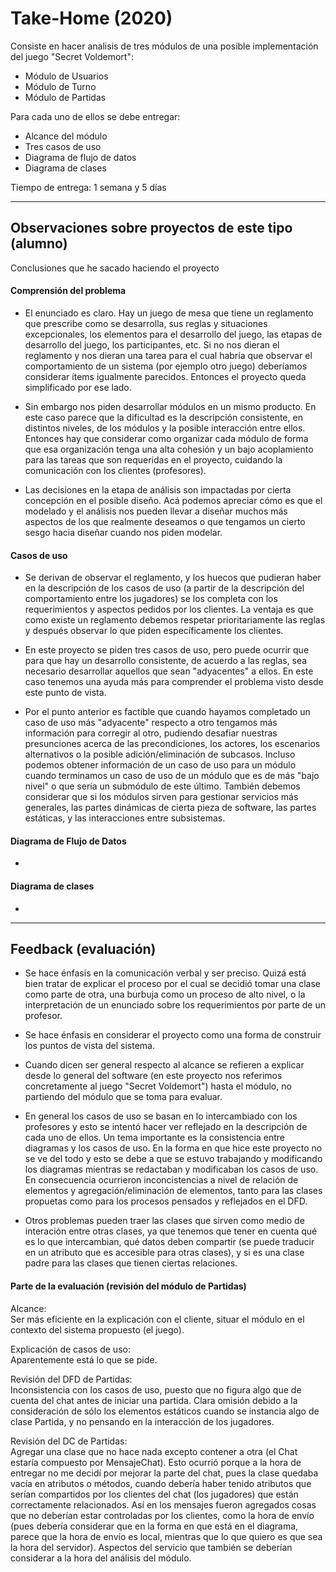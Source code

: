 # Take-Home (2020)

Consiste en hacer analisis de tres módulos de una posible implementación del juego "Secret Voldemort":

* Módulo de Usuarios
* Módulo de Turno
* Módulo de Partidas

Para cada uno de ellos se debe entregar:

- Alcance del módulo
- Tres casos de uso
- Diagrama de flujo de datos
- Diagrama de clases

Tiempo de entrega: 1 semana y 5 días

---

## Observaciones sobre proyectos de este tipo (alumno)

Conclusiones que he sacado haciendo el proyecto

#### Comprensión del problema  

- El enunciado es claro. Hay un juego de mesa que tiene un reglamento que prescribe como se desarrolla, sus reglas y situaciones excepcionales, los elementos para el desarrollo del juego, las etapas de desarrollo del juego, los participantes, etc. Si no nos dieran el reglamento y nos dieran una tarea para el cual habría que observar el comportamiento de un sistema (por ejemplo otro juego) deberíamos considerar ítems igualmente parecidos. Entonces el proyecto queda simplificado por ese lado.  

- Sin embargo nos piden desarrollar módulos en un mismo producto. En este caso parece que la dificultad es la descripción consistente, en distintos niveles, de los módulos y la posible interacción entre ellos. Entonces hay que considerar como organizar cada módulo de forma que esa organización tenga una alta cohesión y un bajo acoplamiento para las tareas que son requeridas en el proyecto, cuidando la comunicación con los clientes (profesores).  

- Las decisiones en la etapa de análisis son impactadas por cierta concepción en el posible diseño. Acá podemos apreciar cómo es que el modelado y el análisis nos pueden llevar a diseñar muchos más aspectos de los que realmente deseamos o que tengamos un cierto sesgo hacia diseñar cuando nos piden modelar.  

#### Casos de uso  

- Se derivan de observar el reglamento, y los huecos que pudieran haber en la descripción de los casos de uso (a partir de la descripción del comportamiento entre los jugadores) se los completa con los requerimientos y aspectos pedidos por los clientes. La ventaja es que como existe un reglamento debemos respetar prioritariamente las reglas y después observar lo que piden específicamente los clientes.  

- En este proyecto se piden tres casos de uso, pero puede ocurrir que para que hay un desarrollo consistente, de acuerdo a las reglas, sea necesario desarrollar aquellos que sean "adyacentes" a ellos. En este caso tenemos una ayuda más para comprender el problema visto desde este punto de vista.  

- Por el punto anterior es factible que cuando hayamos completado un caso de uso más "adyacente" respecto a otro tengamos más información para corregir al otro, pudiendo desafiar nuestras presunciones acerca de las precondiciones, los actores, los escenarios alternativos o la posible adición/eliminación de subcasos. Incluso podemos obtener información de un caso de uso para un módulo cuando terminamos un caso de uso de un módulo que es de más "bajo nivel" o que sería un submódulo de este último. También debemos considerar que si los módulos sirven para gestionar servicios más generales, las partes dinámicas de cierta pieza de software, las partes estáticas, y las interacciones entre subsistemas.  

#### Diagrama de Flujo de Datos  

- 

#### Diagrama de clases  

- 

---

## Feedback (evaluación)

* Se hace énfasis en la comunicación verbal y ser preciso. Quizá está bien tratar de explicar el proceso por el cual se decidió tomar una clase como parte de otra, una burbuja como un proceso de alto nivel, o la interpretación de un enunciado sobre los requerimientos por parte de un profesor.  

* Se hace énfasis en considerar el proyecto como una forma de construir los puntos de vista del sistema.  

* Cuando dicen ser general respecto al alcance se refieren a explicar desde lo general del software (en este proyecto nos referimos concretamente al juego "Secret Voldemort") hasta el módulo, no partiendo del módulo que se toma para evaluar.  

* En general los casos de uso se basan en lo intercambiado con los profesores y esto se intentó hacer ver reflejado en la descripción de cada uno de ellos. Un tema importante es la consistencia entre diagramas y los casos de uso. En la forma en que hice este proyecto no se ve del todo y esto se debe a que se estuvo trabajando y modificando los diagramas mientras se redactaban y modificaban los casos de uso. En consecuencia ocurrieron inconcistencias a nivel de relación de elementos y agregación/eliminación de elementos, tanto para las clases propuetas como para los procesos pensados y reflejados en el DFD.  

* Otros problemas pueden traer las clases que sirven como medio de interación entre otras clases, ya que tenemos que tener en cuenta qué es lo que intercambian, qué datos deben compartir (se puede traducir en un atributo que es accesible para otras clases), y si es una clase padre para las clases que tienen ciertas relaciones.  

#### Parte de la evaluación (revisión del módulo de Partidas)

Alcance:  
Ser más eficiente en la explicación con el cliente, situar el módulo en el contexto del sistema propuesto (el juego).  

Explicación de casos de uso:  
Aparentemente está lo que se pide.  

Revisión del DFD de Partidas:  
Inconsistencia con los casos de uso, puesto que no figura algo que de cuenta del chat antes de iniciar una partida. Clara omisión debido a la consideración de sólo los elementos estáticos cuando se instancia algo de clase Partida, y no pensando en la interacción de los jugadores.  

Revisión del DC de Partidas:  
Agregar una clase que no hace nada excepto contener a otra (el Chat estaría compuesto por MensajeChat). Esto ocurrió porque a la hora de entregar no me decidí por mejorar la parte del chat, pues la clase quedaba vacía en atributos o métodos, cuando debería haber tenido atributos que serían compartidos por los clientes del chat (los jugadores) que están correctamente relacionados. Así en los mensajes fueron agregados cosas que no deberían estar controladas por los clientes, como la hora de envío (pues debería considerar que en la forma en que está en el diagrama, parece que la hora de envío es local, mientras que lo que quiero es que sea la hora del servidor). Aspectos del servicio que también se deberían considerar a la hora del análisis del módulo.  
